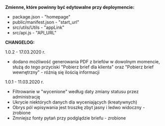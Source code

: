 <b>Zmienne, które powinny być edytowalne przy deploymencie:</b>

- package.json - "homepage"
- public/manifest.json - "start_url"
- src/utils/Utils - "appLink"
- src/api.js - "API_URL"

<b>CHANGELOG:</b>

1.0.2 - 17.03.2020 r.
- dodano możliwość generowania PDF z briefów w dowolnym momencie, służą do tego przyciski "Pobierz brief dla klienta" oraz "Pobierz brief wewnętrzny" - różnią się ilością informacji

1.0.1 - 11.03.2020 r.
- Filtrowanie w "wycenione" według daty zmiany statusu przez administrację
- Ukrycie niektórych danych dla wyceniających (kreatywnych)
- Obrys pól wpisywania jest troszkę zbyt jasny i ledwo widoczny - zrobione
- Zmniejsz fonty pytań przy podglądzie briefu - zrobione